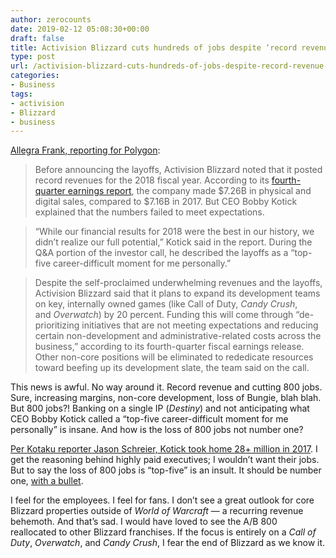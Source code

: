 ```yaml
---
author: zerocounts
date: 2019-02-12 05:08:30+00:00
draft: false
title: Activision Blizzard cuts hundreds of jobs despite ‘record revenue’ year
type: post
url: /activision-blizzard-cuts-hundreds-of-jobs-despite-record-revenue-year/
categories:
- Business
tags:
- activision
- Blizzard
- business
---
```


[Allegra Frank, reporting for Polygon](https://www.polygon.com/2019/2/12/18222096/blizzard-layoffs-february-2019):

> Before announcing the layoffs, Activision Blizzard noted that it posted record revenues for the 2018 fiscal year. According to its [fourth-quarter earnings report](https://investor.activision.com/news-releases/news-release-details/activision-blizzard-announces-fourth-quarter-and-2018-financial), the company made $7.26B in physical and digital sales, compared to $7.16B in 2017. But CEO Bobby Kotick explained that the numbers failed to meet expectations.  
  
> “While our financial results for 2018 were the best in our history, we didn’t realize our full potential,” Kotick said in the report. During the Q&A portion of the investor call, he described the layoffs as a “top-five career-difficult moment for me personally.”

> Despite the self-proclaimed underwhelming revenues and the layoffs, Activision Blizzard said that it plans to expand its development teams on key, internally owned games (like Call of Duty, _Candy Crush_, and _Overwatch_) by 20 percent. Funding this will come through “de-prioritizing initiatives that are not meeting expectations and reducing certain non-development and administrative-related costs across the business,” according to its fourth-quarter fiscal earnings release. Other non-core positions will be eliminated to rededicate resources toward beefing up its development slate, the team said on the call.

This news is awful. No way around it. Record revenue and cutting 800 jobs. Sure, increasing margins, non-core development, loss of Bungie, blah blah. But 800 jobs?! Banking on a single IP (_Destiny_) and not anticipating what CEO Bobby Kotick called a “top-five career-difficult moment for me personally” is insane. And how is the loss of 800 jobs not number one?

[Per Kotaku reporter Jason Schreier, Kotick took home 28+ million in 2017](https://kotaku.com/1832489600). I get the reasoning behind highly paid executives; I wouldn’t want their jobs. But to say the loss of 800 jobs is “top-five” is an insult. It should be number one, [with a bullet](https://youtu.be/ER-wb7bE-qQ).

I feel for the employees. I feel for fans. I don’t see a great outlook for core Blizzard properties outside of _World of Warcraft_ — a recurring revenue behemoth. And that’s sad. I would have loved to see the A/B 800 reallocated to other Blizzard franchises. If the focus is entirely on a _Call of Duty_, _Overwatch_, and _Candy Crush_, I fear the end of Blizzard as we know it.